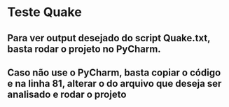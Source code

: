 # Teste Quake

## Para ver output desejado do script Quake.txt, basta rodar o projeto no PyCharm.
## Caso não use o PyCharm, basta copiar o código e na linha 81, alterar o do arquivo que deseja ser analisado e rodar o projeto
